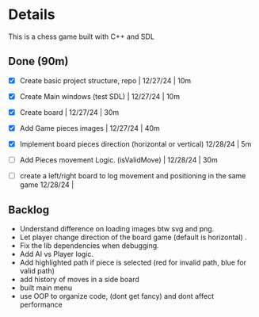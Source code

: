 # Details

This is a chess game built with C++ and SDL 

## Done (90m)
- [x] Create basic project structure, repo | 12/27/24 | 10m
- [x] Create Main windows (test SDL) | 12/27/24 | 10m
- [x] Create board | 12/27/24 | 30m
- [x] Add Game pieces images | 12/27/24 | 40m
- [x] Implement board pieces direction (horizontal or vertical) 12/28/24 | 5m
- [ ] Add Pieces movement Logic. (isValidMove)  | 12/28/24 | 30m
- [ ] create a left/right board to log movement and positioning in the same game 12/28/24 | 


## Backlog

- Understand difference on loading images btw svg and png.
- Let player change direction of the board game (default is horizontal) .
- Fix the lib dependencies when debugging.
- Add AI vs Player logic.
- Add highlighted path if piece is selected (red for invalid path, blue for valid path)
- add history of moves in a side board
- built main menu
- use OOP to organize code, (dont get fancy) and dont affect performance
